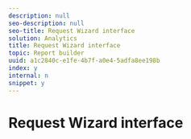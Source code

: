 ```yaml
---
description: null
seo-description: null
seo-title: Request Wizard interface
solution: Analytics
title: Request Wizard interface
topic: Report builder
uuid: a1c2840c-e1fe-4b7f-a0e4-5adfa8ee198b
index: y
internal: n
snippet: y
---
```


# Request Wizard interface

